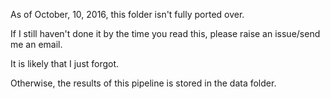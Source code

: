 As of October, 10, 2016, this folder isn't fully ported over. 

If I still haven't done it by the time you read this, please raise an issue/send me an email.

It is likely that I just forgot.

Otherwise, the results of this pipeline is stored in the data folder. 